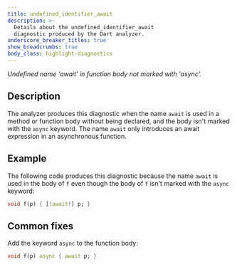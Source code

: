 ```yaml
---
title: undefined_identifier_await
description: >-
  Details about the undefined_identifier_await
  diagnostic produced by the Dart analyzer.
underscore_breaker_titles: true
show_breadcrumbs: true
body_class: highlight-diagnostics
---
```


_Undefined name 'await' in function body not marked with 'async'._

## Description

The analyzer produces this diagnostic when the name `await` is used in a
method or function body without being declared, and the body isn't marked
with the `async` keyword. The name `await` only introduces an await
expression in an asynchronous function.

## Example

The following code produces this diagnostic because the name `await` is
used in the body of `f` even though the body of `f` isn't marked with the
`async` keyword:

```dart
void f(p) { [!await!] p; }
```

## Common fixes

Add the keyword `async` to the function body:

```dart
void f(p) async { await p; }
```
